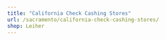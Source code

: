 ```yaml
---
title: "California Check Cashing Stores"
url: /sacramento/california-check-cashing-stores/
shop: Leiher
---
```

